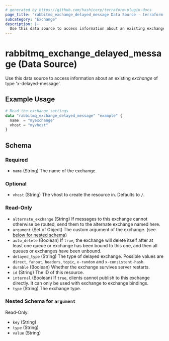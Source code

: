 ```yaml
---
# generated by https://github.com/hashicorp/terraform-plugin-docs
page_title: "rabbitmq_exchange_delayed_message Data Source - terraform-provider-rabbitmq"
subcategory: "Exchange"
description: |-
  Use this data source to access information about an existing exchange of type 'x-delayed-message'.
---
```


# rabbitmq_exchange_delayed_message (Data Source)
Use this data source to access information about an existing _exchange_ of type 'x-delayed-message'.


## Example Usage

```terraform
# Read the exchange settings
data "rabbitmq_exchange_delayed_message" "example" {
  name  = "myexchange"
  vhost = "myvhost"
}
```

<!-- schema generated by tfplugindocs -->
## Schema

### Required

- `name` (String) The name of the exchange.

### Optional

- `vhost` (String) The vhost to create the resource in. Defaults to `/`.

### Read-Only

- `alternate_exchange` (String) If messages to this exchange cannot otherwise be routed, send them to the alternate exchange named here.
- `argument` (Set of Object) The custom argument of the exchange. (see [below for nested schema](#nestedatt--argument))
- `auto_delete` (Boolean) If `true`, the exchange will delete itself after at least one queue or exchange has been bound to this one, and then all queues or exchanges have been unbound.
- `delayed_type` (String) The type of delayed exchange. Possible values are `direct`, `fanout`, `headers`, `topic`, `x-random` and `x-consistent-hash`.
- `durable` (Boolean) Whether the exchange survives server restarts.
- `id` (String) The ID of this resource.
- `internal` (Boolean) If `true`, clients cannot publish to this exchange directly. It can only be used with exchange to exchange bindings.
- `type` (String) The exchange type.

<a id="nestedatt--argument"></a>
### Nested Schema for `argument`

Read-Only:

- `key` (String)
- `type` (String)
- `value` (String)
